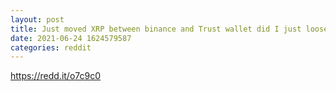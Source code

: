 ```yaml
--- 
layout: post 
title: Just moved XRP between binance and Trust wallet did I just loose 20 XRP? 
date: 2021-06-24 1624579587 
categories: reddit 
--- 
```

https://redd.it/o7c9c0